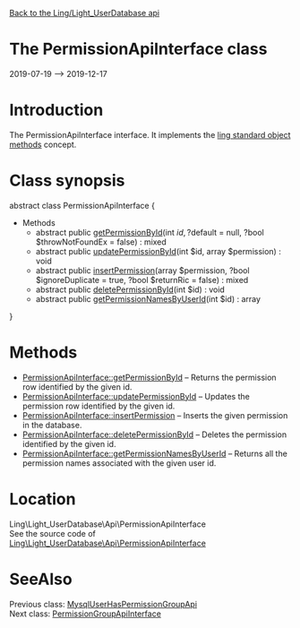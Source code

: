 [Back to the Ling/Light_UserDatabase api](https://github.com/lingtalfi/Light_UserDatabase/blob/master/doc/api/Ling/Light_UserDatabase.md)



The PermissionApiInterface class
================
2019-07-19 --> 2019-12-17






Introduction
============

The PermissionApiInterface interface.
It implements the [ling standard object methods](https://github.com/lingtalfi/Light_BreezeGenerator/blob/master/doc/pages/ling-standard-object-methods.md) concept.



Class synopsis
==============


abstract class <span class="pl-k">PermissionApiInterface</span>  {

- Methods
    - abstract public [getPermissionById](https://github.com/lingtalfi/Light_UserDatabase/blob/master/doc/api/Ling/Light_UserDatabase/Api/PermissionApiInterface/getPermissionById.md)(int $id, ?$default = null, ?bool $throwNotFoundEx = false) : mixed
    - abstract public [updatePermissionById](https://github.com/lingtalfi/Light_UserDatabase/blob/master/doc/api/Ling/Light_UserDatabase/Api/PermissionApiInterface/updatePermissionById.md)(int $id, array $permission) : void
    - abstract public [insertPermission](https://github.com/lingtalfi/Light_UserDatabase/blob/master/doc/api/Ling/Light_UserDatabase/Api/PermissionApiInterface/insertPermission.md)(array $permission, ?bool $ignoreDuplicate = true, ?bool $returnRic = false) : mixed
    - abstract public [deletePermissionById](https://github.com/lingtalfi/Light_UserDatabase/blob/master/doc/api/Ling/Light_UserDatabase/Api/PermissionApiInterface/deletePermissionById.md)(int $id) : void
    - abstract public [getPermissionNamesByUserId](https://github.com/lingtalfi/Light_UserDatabase/blob/master/doc/api/Ling/Light_UserDatabase/Api/PermissionApiInterface/getPermissionNamesByUserId.md)(int $id) : array

}






Methods
==============

- [PermissionApiInterface::getPermissionById](https://github.com/lingtalfi/Light_UserDatabase/blob/master/doc/api/Ling/Light_UserDatabase/Api/PermissionApiInterface/getPermissionById.md) &ndash; Returns the permission row identified by the given id.
- [PermissionApiInterface::updatePermissionById](https://github.com/lingtalfi/Light_UserDatabase/blob/master/doc/api/Ling/Light_UserDatabase/Api/PermissionApiInterface/updatePermissionById.md) &ndash; Updates the permission row identified by the given id.
- [PermissionApiInterface::insertPermission](https://github.com/lingtalfi/Light_UserDatabase/blob/master/doc/api/Ling/Light_UserDatabase/Api/PermissionApiInterface/insertPermission.md) &ndash; Inserts the given permission in the database.
- [PermissionApiInterface::deletePermissionById](https://github.com/lingtalfi/Light_UserDatabase/blob/master/doc/api/Ling/Light_UserDatabase/Api/PermissionApiInterface/deletePermissionById.md) &ndash; Deletes the permission identified by the given id.
- [PermissionApiInterface::getPermissionNamesByUserId](https://github.com/lingtalfi/Light_UserDatabase/blob/master/doc/api/Ling/Light_UserDatabase/Api/PermissionApiInterface/getPermissionNamesByUserId.md) &ndash; Returns all the permission names associated with the given user id.





Location
=============
Ling\Light_UserDatabase\Api\PermissionApiInterface<br>
See the source code of [Ling\Light_UserDatabase\Api\PermissionApiInterface](https://github.com/lingtalfi/Light_UserDatabase/blob/master/Api/PermissionApiInterface.php)



SeeAlso
==============
Previous class: [MysqlUserHasPermissionGroupApi](https://github.com/lingtalfi/Light_UserDatabase/blob/master/doc/api/Ling/Light_UserDatabase/Api/Mysql/MysqlUserHasPermissionGroupApi.md)<br>Next class: [PermissionGroupApiInterface](https://github.com/lingtalfi/Light_UserDatabase/blob/master/doc/api/Ling/Light_UserDatabase/Api/PermissionGroupApiInterface.md)<br>
